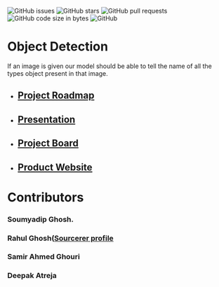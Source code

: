 ![GitHub issues](https://img.shields.io/github/issues/sem6-nu/CAPSTONE-I.svg)
![GitHub stars](https://img.shields.io/github/stars/sem6-nu/CAPSTONE-I.svg?style=social)
![GitHub pull requests](https://img.shields.io/github/issues-pr/sem6-nu/CAPSTONE-I.svg)
![GitHub code size in bytes](https://img.shields.io/github/languages/code-size/sem6-nu/CAPSTONE-I.svg)
![GitHub](https://img.shields.io/github/license/sem6-nu/CAPSTONE-I.svg)


# Object Detection
If an image is given our model should be able to tell the name of all the types object present in that image.

* ## [Project Roadmap](https://docs.google.com/document/d/1erKm0rMYSGh4emntfVez4WdEmMvhzt5d5oCBIePupmI/edit?usp=sharing)
* ## [Presentation](https://docs.google.com/presentation/d/1EuqDIGVmvQUFo0k-LuapWTPcS7DqniB-WsZsswpoGEk/edit?usp=sharing)
* ## [Project Board](https://github.com/sem6-nu/CAPSTONE-I/projects/1)
* ## [Product Website](https://sem6-nu.github.io/)

# Contributors

### Soumyadip Ghosh.

### Rahul Ghosh([Sourcerer profile](https://sourcerer.io/ghrahul)

### Samir Ahmed Ghouri

### Deepak Atreja




